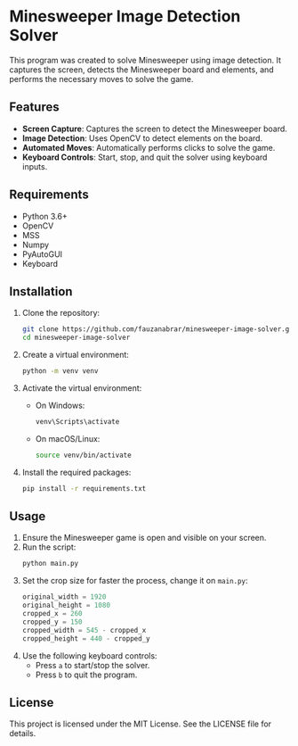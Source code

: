 # Minesweeper Image Detection Solver

This program was created to solve Minesweeper using image detection. It captures the screen, detects the Minesweeper board and elements, and performs the necessary moves to solve the game.

## Features

- **Screen Capture**: Captures the screen to detect the Minesweeper board.
- **Image Detection**: Uses OpenCV to detect elements on the board.
- **Automated Moves**: Automatically performs clicks to solve the game.
- **Keyboard Controls**: Start, stop, and quit the solver using keyboard inputs.

## Requirements

- Python 3.6+
- OpenCV
- MSS
- Numpy
- PyAutoGUI
- Keyboard

## Installation

1. Clone the repository:
    ```sh
    git clone https://github.com/fauzanabrar/minesweeper-image-solver.git
    cd minesweeper-image-solver
    ```

2. Create a virtual environment:
    ```sh
    python -m venv venv
    ```

3. Activate the virtual environment:
    - On Windows:
        ```sh
        venv\Scripts\activate
        ```
    - On macOS/Linux:
        ```sh
        source venv/bin/activate
        ```

4. Install the required packages:
    ```sh
    pip install -r requirements.txt
    ```

## Usage

1. Ensure the Minesweeper game is open and visible on your screen.
2. Run the script:
    ```sh
    python main.py
    ```
3. Set the crop size for faster the process, change it on ``main.py``:
    ```python
    original_width = 1920
    original_height = 1080
    cropped_x = 260
    cropped_y = 150
    cropped_width = 545 - cropped_x
    cropped_height = 440 - cropped_y
    ```
3. Use the following keyboard controls:
    - Press `a` to start/stop the solver.
    - Press `b` to quit the program.

## License

This project is licensed under the MIT License. See the LICENSE file for details.
